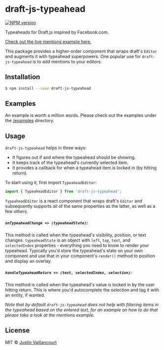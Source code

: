 # draft-js-typeahead

[![NPM version][npm-image]][npm-url]

Typeaheads for Draft.js inspired by Facebook.com.

[Check out the live mentions example here.](http://dooly-ai.github.io/draft-js-typeahead/)

This package provides a higher-order component that wraps draft's `Editor` and augments it with typeahead superpowers. One popular use for `draft-js-typeahead` is to add mentions to your editors.

## Installation

```sh
$ npm install --save draft-js-typeahead
```
## Examples

An example is worth a million words. Please check out the examples under the [/examples](examples) directory.

## Usage

`draft-js-typeahead` helps in three ways:
 - It figures out if and where the typeahead should be showing.
 - It keeps track of the typeahead's currently selected item.
 - It provides a callback for when a typeahead item is locked in (by hitting return).

To start using it, first import `TypeaheadEditor`:

```js
import { TypeaheadEditor } from 'draft-js-typeahead';
```

`TypeaheadEditor` is a react component that wraps draft's `Editor` and subsequently supports all of the same properties as the latter, as well as a few others.

##### `onTypeaheadChange => (typeaheadState)`:

This method is called when the typeahead's visibility, position, or text changes. `typeaheadState` is an object with `left`, `top`, `text`, and `selectedIndex` properties - everything you need to know to render your typeahead. Typically you'd store the typeahead's state on your own component and use that in your component's `render()` method to position and display an overlay.

##### `handleTypeaheadReturn => (text, selectedIndex, selection)`:

This method is called when the typeahead's value is locked in by the user hitting return. This is where you'd autocomplete the selection and tag it with an entity, if wanted.

*Note that by default `draft-js-typeahead` does not help with filtering items in the typeahead based on the entered text, for an example on how to do that please take a look at the mentions example.*

## License

MIT © [Justin Vaillancourt]()


[npm-image]: https://badge.fury.io/js/draft-js-typeahead.svg
[npm-url]: https://npmjs.org/package/draft-js-typeahead
